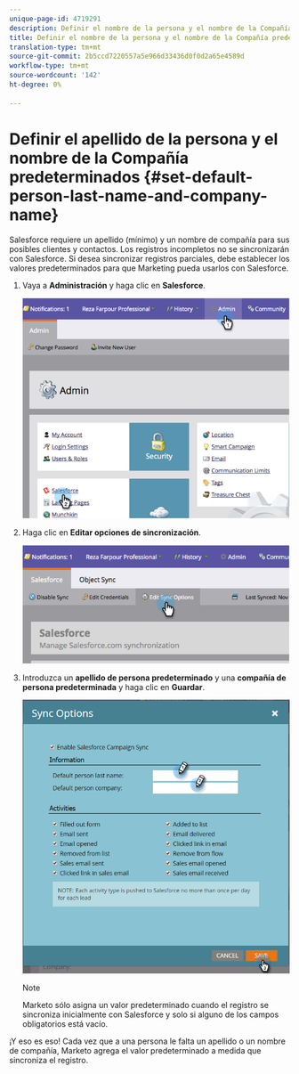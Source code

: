 ```yaml
---
unique-page-id: 4719291
description: Definir el nombre de la persona y el nombre de la Compañía predeterminados - Documentos de marketing - Documentación del producto
title: Definir el nombre de la persona y el nombre de la Compañía predeterminados
translation-type: tm+mt
source-git-commit: 2b5ccd7220557a5e966d33436d0f0d2a65e4589d
workflow-type: tm+mt
source-wordcount: '142'
ht-degree: 0%

---
```



# Definir el apellido de la persona y el nombre de la Compañía predeterminados {#set-default-person-last-name-and-company-name}

Salesforce requiere un apellido (mínimo) y un nombre de compañía para sus posibles clientes y contactos. Los registros incompletos no se sincronizarán con Salesforce. Si desea sincronizar registros parciales, debe establecer los valores predeterminados para que Marketing pueda usarlos con Salesforce.

1. Vaya a **Administración** y haga clic en **Salesforce**.

   ![](assets/image2014-12-9-13-3a41-3a58.png)

1. Haga clic en **Editar opciones de sincronización**.

   ![](assets/image2014-12-9-13-3a42-3a6.png)

1. Introduzca un **apellido de persona predeterminado** y una **compañía de persona predeterminada** y haga clic en **Guardar**.

   ![](assets/sync-options-hands.png)

   >[!NOTE]
   >
   >Marketo sólo asigna un valor predeterminado cuando el registro se sincroniza inicialmente con Salesforce y solo si alguno de los campos obligatorios está vacío.

¡Y eso es eso! Cada vez que a una persona le falta un apellido o un nombre de compañía, Marketo agrega el valor predeterminado a medida que sincroniza el registro.
